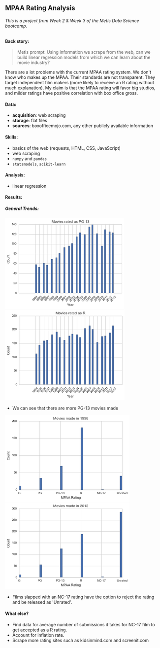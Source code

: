 ## MPAA Rating Analysis
###### This is a project from Week 2 & Week 3 of the Metis Data Science bootcamp.


#### Back story:

>Metis prompt: Using information we scrape from the web, can we build linear regression models from which we can learn about the movie industry?

There are a lot problems with the current MPAA rating system. We don't know who makes up the MPAA. Their standards are not transparent. They target independent film makers (more likely to receive an R rating without much explanation). My claim is that the MPAA rating will favor big studios, and milder ratings have positive correlation with box office gross.


#### Data:

 * **acquisition**: web scraping
 * **storage**: flat files
 * **sources**: boxofficemojo.com, any other publicly available information


#### Skills:

 * basics of the web (requests, HTML, CSS, JavaScript)
 * web scraping
 * `numpy` and `pandas`
 * `statsmodels`, `scikit-learn`


#### Analysis:

 * linear regression

#### Results:
##### General Trends:
![](images/pg13_counts.png)
![](images/r_counts.png)

 * We can see that there are more PG-13 movies made 
 
 
![](images/1998.png)
![](images/2012.png)

 * Films slapped with an NC-17 rating have the option to reject the rating and be released as 'Unrated'. 

#### What else?

 * Find data for average number of submissions it takes for NC-17 film to get accepted as a R rating.
 * Account for inflation rate.
 * Scrape more rating sites such as kidsinmind.com and screenit.com

